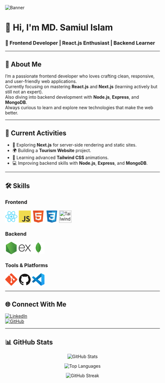 ![Banner](https://raw.githubusercontent.com/siamulislam17/siamulislam17/main/Green%20and%20Black%20Modern%20Gamer%20YouTube%20Banner%20(2).png)

# 👋 Hi, I'm MD. Samiul Islam
### 🚀 Frontend Developer | React.js Enthusiast | Backend Learner

---

## 📝 About Me
I’m a passionate frontend developer who loves crafting clean, responsive, and user-friendly web applications.  
Currently focusing on mastering **React.js** and **Next.js** (learning actively but still not an expert).  
Also diving into backend development with **Node.js**, **Express**, and **MongoDB**.  
Always curious to learn and explore new technologies that make the web better.

---

## 🔭 Current Activities
- 🚀 Exploring **Next.js** for server-side rendering and static sites.  
- 🌍 Building a **Tourism Website** project.  
- 🎨 Learning advanced **Tailwind CSS** animations.  
- 💻 Improving backend skills with **Node.js**, **Express**, and **MongoDB**.

---

## 🛠 Skills

### Frontend
<p>
  <img src="https://raw.githubusercontent.com/devicons/devicon/master/icons/react/react-original.svg" width="40" height="40" title="React.js"/>
  <img src="https://raw.githubusercontent.com/devicons/devicon/master/icons/javascript/javascript-original.svg" width="40" height="40" title="JavaScript"/>
  <img src="https://raw.githubusercontent.com/devicons/devicon/master/icons/html5/html5-original.svg" width="40" height="40" title="HTML5"/>
  <img src="https://raw.githubusercontent.com/devicons/devicon/master/icons/css3/css3-original.svg" width="40" height="40" title="CSS3"/>
  <img src="https://www.vectorlogo.zone/logos/tailwindcss/tailwindcss-icon.svg" width="40" height="40" title="Tailwind CSS"/>
</p>

### Backend
<p>
  <img src="https://raw.githubusercontent.com/devicons/devicon/master/icons/nodejs/nodejs-original.svg" width="40" height="40" title="Node.js"/>
  <img src="https://raw.githubusercontent.com/devicons/devicon/master/icons/express/express-original.svg" width="40" height="40" title="Express"/>
  <img src="https://raw.githubusercontent.com/devicons/devicon/master/icons/mongodb/mongodb-original.svg" width="40" height="40" title="MongoDB"/>
</p>

### Tools & Platforms
<p>
  <img src="https://raw.githubusercontent.com/devicons/devicon/master/icons/git/git-original.svg" width="40" height="40" title="Git"/>
  <img src="https://raw.githubusercontent.com/devicons/devicon/master/icons/github/github-original.svg" width="40" height="40" title="GitHub"/>
  <img src="https://raw.githubusercontent.com/devicons/devicon/master/icons/vscode/vscode-original.svg" width="40" height="40" title="VS Code"/>
</p>

---

## 🌐 Connect With Me
[![LinkedIn](https://img.shields.io/badge/LinkedIn-blue?style=for-the-badge&logo=linkedin)](https://www.linkedin.com/in/siam-ul-islam-siam-233bb22a0)  
[![GitHub](https://img.shields.io/badge/GitHub-black?style=for-the-badge&logo=github)](https://github.com/siamulislam17)

---

## 📊 GitHub Stats
<p align="center">
  <img src="https://github-readme-stats.vercel.app/api?username=siamulislam17&show_icons=true&theme=radical" alt="GitHub Stats" />
</p>
<p align="center">
  <img src="https://github-readme-stats.vercel.app/api/top-langs/?username=siamulislam17&layout=compact&theme=radical" alt="Top Languages" />
</p>
<p align="center">
  <img src="https://streak-stats.vercel.app?user=siamulislam17&theme=radical&hide_border=true" alt="GitHub Streak" />
</p>

